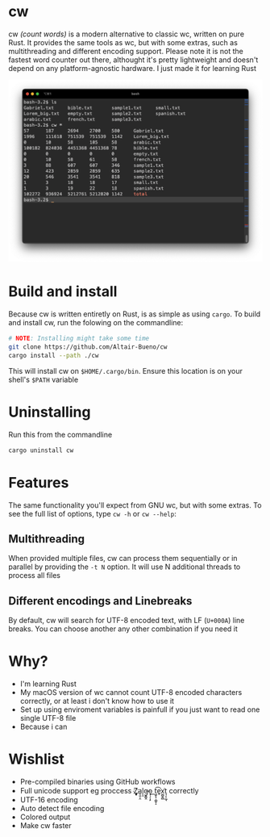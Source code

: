 # cw
cw *(count words)* is a modern alternative to classic wc, written on pure
Rust. It provides the same tools as wc, but with some extras, such as 
multithreading and different encoding support. Please note it is not the 
fastest word counter out there, althought it's pretty lightweight and 
doesn't depend on any platform-agnostic hardware. I just made it for learning
Rust

![img.png](.github/readme/img.png)

# Build and install

Because cw is written entiretly on Rust, is as simple as using `cargo`. To 
build and install cw, run the folowing on the commandline:

```bash
# NOTE: Installing might take some time
git clone https://github.com/Altair-Bueno/cw
cargo install --path ./cw
```

This will install cw on `$HOME/.cargo/bin`. Ensure this location is on your
shell's `$PATH` variable

# Uninstalling

Run this from the commandline

```bash
cargo uninstall cw
```

# Features
The same functionality you'll expect from GNU wc, but with some extras. To see
the full list of options, type `cw -h` or `cw --help`:

## Multithreading
When provided multiple files, cw can process them sequentially or in parallel
by providing the `-t N` option. It will use N additional threads to process all 
files

## Different encodings and Linebreaks
By default, cw will search for UTF-8 encoded text, with LF (`U+000A`) line 
breaks. You can choose another any other combination if you need it

# Why?
- I'm learning Rust
- My macOS version of wc cannot count UTF-8 encoded characters correctly, or 
  at least i don't know how to use it
- Set up using enviroment variables is painfull if you just want to read one
  single UTF-8 file
- Because i can

# Wishlist

- Pre-compiled binaries using GitHub workflows
- Full unicode support eg proccess Z҉͈͓͈͎a̘͈̠̭l̨̯g̶̬͇̭o̝̹̗͎̙ ͟t͖̙̟̹͇̥̝͡e̥͘x͚̺̭̻͘t͉͔̩̲̘ correctly
- UTF-16 encoding
- Auto detect file encoding
- Colored output
- Make cw faster
